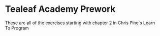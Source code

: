 Tealeaf Academy Prework
=====================

These are all of the exercises starting with chapter 2 in Chris Pine's Learn To Program
